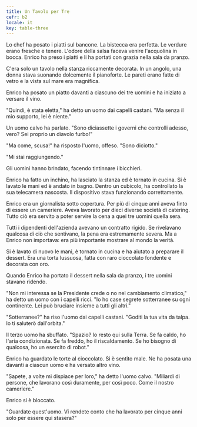 ```yaml
---
title: Un Tavolo per Tre
cefr: b2
locale: it
key: table-three
---
```


Lo chef ha posato i piatti sul bancone. La bistecca era perfetta. Le verdure erano fresche e tenere. L'odore della salsa faceva venire l'acquolina in bocca. Enrico ha preso i piatti e li ha portati con grazia nella sala da pranzo.

C'era solo un tavolo nella stanza riccamente decorata. In un angolo, una donna stava suonando dolcemente il pianoforte. Le pareti erano fatte di vetro e la vista sul mare era magnifica.

Enrico ha posato un piatto davanti a ciascuno dei tre uomini e ha iniziato a versare il vino.

"Quindi, è stata eletta," ha detto un uomo dai capelli castani. "Ma senza il mio supporto, lei è niente."

Un uomo calvo ha parlato. "Sono diciassette i governi che controlli adesso, vero? Sei proprio un diavolo furbo!"

"Ma come, scusa!" ha risposto l'uomo, offeso. "Sono diciotto."

"Mi stai raggiungendo."

Gli uomini hanno brindato, facendo tintinnare i bicchieri.

Enrico ha fatto un inchino, ha lasciato la stanza ed è tornato in cucina. Si è lavato le mani ed è andato in bagno. Dentro un cubicolo, ha controllato la sua telecamera nascosta. Il dispositivo stava funzionando correttamente.

Enrico era un giornalista sotto copertura. Per più di cinque anni aveva finto di essere un cameriere. Aveva lavorato per dieci diverse società di catering. Tutto ciò era servito a poter servire la cena a quei tre uomini quella sera.

Tutti i dipendenti dell'azienda avevano un contratto rigido. Se rivelavano qualcosa di ciò che sentivano, la pena era estremamente severa. Ma a Enrico non importava: era più importante mostrare al mondo la verità.

Si è lavato di nuovo le mani, è tornato in cucina e ha aiutato a preparare il dessert. Era una torta lussuosa, fatta con raro cioccolato fondente e decorata con oro.

Quando Enrico ha portato il dessert nella sala da pranzo, i tre uomini stavano ridendo.

"Non mi interessa se la Presidente crede o no nel cambiamento climatico," ha detto un uomo con i capelli ricci. "Io ho case segrete sotterranee su ogni continente. Lei può bruciare insieme a tutti gli altri."

"Sotterranee?" ha riso l'uomo dai capelli castani. "Goditi la tua vita da talpa. Io ti saluterò dall'orbita."

Il terzo uomo ha sbuffato. "Spazio? Io resto qui sulla Terra. Se fa caldo, ho l'aria condizionata. Se fa freddo, ho il riscaldamento. Se ho bisogno di qualcosa, ho un esercito di robot."

Enrico ha guardato le torte al cioccolato. Si è sentito male. Ne ha posata una davanti a ciascun uomo e ha versato altro vino.

"Sapete, a volte mi dispiace per loro," ha detto l'uomo calvo. "Miliardi di persone, che lavorano così duramente, per così poco. Come il nostro cameriere."

Enrico si è bloccato.

"Guardate quest'uomo. Vi rendete conto che ha lavorato per cinque anni solo per essere qui stasera?"
